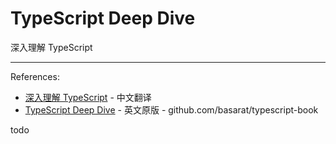 # TypeScript Deep Dive

深入理解 TypeScript

---

References:

-   [深入理解 TypeScript](https://jkchao.github.io/typescript-book-chinese/#why) - 中文翻译
-   [TypeScript Deep Dive](https://github.com/basarat/typescript-book/) - 英文原版 - github.com/basarat/typescript-book

todo
